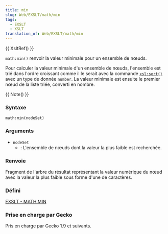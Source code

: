 ```yaml
---
title: min
slug: Web/EXSLT/math/min
tags:
  - EXSLT
  - XSLT
translation_of: Web/EXSLT/math/min
---
```

{{ XsltRef() }}

`math:min()` renvoir la valeur minimale pour un ensemble de nœuds.

Pour calculer la valeur minimale d'un ensemble de nœuds, l'ensemble est trié dans l'ordre croissant comme il le serait avec la commande [`xsl:sort()`](fr/XSLT/sort) avec un type de donnée `number`. La valeur minimale est ensuite le premier nœud de la liste triée, converti en nombre.

{{ Note() }}

### Syntaxe

```
math:min(nodeSet)
```

### Arguments

- `nodeSet`
  - : L'ensemble de nœuds dont la valeur la plus faible est recherchée.

### Renvoie

Fragment de l'arbre du résultat représentant la valeur numérique du nœud avec la valeur la plus faible sous forme d'une de caractères.

### Défini

[EXSLT - MATH:MIN](http://www.exslt.org/regexp/functions/min/index.html)

### Prise en charge par Gecko

Pris en charge par Gecko 1.9 et suivants.
